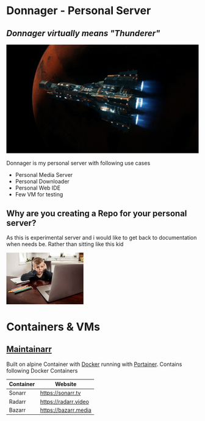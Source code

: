 # Donnager - Personal Server
## _Donnager virtually means "Thunderer"_

[![Donnager.jpg](media/Donnagermd.jpg)](https://expanse.fandom.com/wiki/Donnager)

Donnager is my personal server with following use cases

- Personal Media Server
- Personal Downloader
- Personal Web IDE
- Few VM for testing

## Why are you creating a Repo for your personal server?

As this is experimental server and i would like to get back to documentation when needs be. Rather than sitting like this kid

<img src="media/frustratedkid.webp"  width=40% height=40%>

# Containers & VMs
## [Maintainarr](Maintainarr/)
Built on alpine Container with [Docker](https://www.docker.com/) running with [Portainer](https://www.portainer.io/). Contains following Docker Containers

| Container | Website |
| ------ | ------ |
| Sonarr | https://sonarr.tv |
| Radarr | https://radarr.video|
| Bazarr | https://bazarr.media|